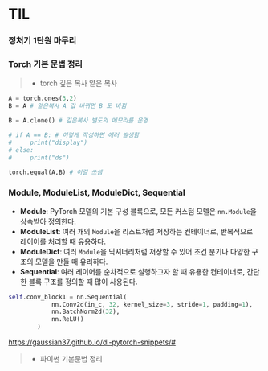 # TIL
### 정처기 1단원 마무리
### Torch 기본 문법 정리
> - torch 깊은 복사 얕은 복사

```python
A = torch.ones(3,2)
B = A # 얕은복사 A 값 바뀌면 B 도 바뀜

B = A.clone() # 깊은복사 별도의 메모리를 운영

# if A == B: # 이렇게 작성하면 에러 발생함
#     print("display")
# else:
#     print("ds")

torch.equal(A,B) # 이걸 쓰셈
```


### Module, ModuleList, ModuleDict, Sequential

- **Module**: PyTorch 모델의 기본 구성 블록으로, 모든 커스텀 모델은 `nn.Module`을 상속받아 정의한다.
- **ModuleList**: 여러 개의 `Module`을 리스트처럼 저장하는 컨테이너로, 반복적으로 레이어를 처리할 때 유용하다.
- **ModuleDict**: 여러 `Module`을 딕셔너리처럼 저장할 수 있어 조건 분기나 다양한 구조의 모델을 만들 때 유리하다.
- **Sequential**: 여러 레이어를 순차적으로 실행하고자 할 때 유용한 컨테이너로, 간단한 블록 구조를 정의할 때 많이 사용된다.

```python
self.conv_block1 = nn.Sequential(
            nn.Conv2d(in_c, 32, kernel_size=3, stride=1, padding=1),
            nn.BatchNorm2d(32),
            nn.ReLU()
        )
```
https://gaussian37.github.io/dl-pytorch-snippets/#


> - 파이썬 기본문법 정리